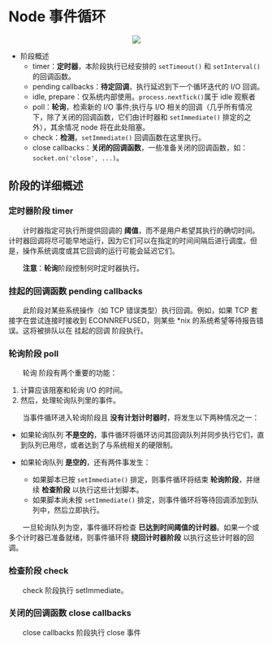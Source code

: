 # Node 事件循环

<div align="center">
  <img src="https://github.com/TanYJie/Technology-Stack/blob/master/Node/image/Node事件循环.png"/>
</div>

* 阶段概述
  * timer：**定时器**，本阶段执行已经安排的 `setTimeout()` 和 `setInterval()` 的回调函数。
  * pending callbacks：**待定回调**，执行延迟到下一个循环迭代的 I/O 回调。
  * idle, prepare：仅系统内部使用。`process.nextTick()`属于 idle 观察者
  * poll：**轮询**，检索新的 I/O 事件;执行与 I/O 相关的回调（几乎所有情况下，除了关闭的回调函数，它们由计时器和 `setImmediate()` 排定的之外），其余情况 node 将在此处阻塞。
  * check：**检测**，`setImmediate()` 回调函数在这里执行。
  * close callbacks：**关闭的回调函数**，一些准备关闭的回调函数，如：`socket.on('close', ...)`。

## 阶段的详细概述

### 定时器阶段 timer  

　　计时器指定可执行所提供回调的 **阈值**，而不是用户希望其执行的确切时间。计时器回调将尽可能早地运行，因为它们可以在指定的时间间隔后进行调度。但是，操作系统调度或其它回调的运行可能会延迟它们。
  
　　**注意**：**轮询**阶段控制何时定时器执行。
  
### 挂起的回调函数 pending callbacks
　　此阶段对某些系统操作（如 TCP 错误类型）执行回调。例如，如果 TCP 套接字在尝试连接时接收到 ECONNREFUSED，则某些 \*nix 的系统希望等待报告错误。这将被排队以在 挂起的回调 阶段执行。
  
### 轮询阶段 poll
　　轮询 阶段有两个重要的功能：

  1. 计算应该阻塞和轮询 I/O 的时间。
  2. 然后，处理轮询队列里的事件。

　　当事件循环进入轮询阶段且 **没有计划计时器时**，将发生以下两种情况之一：

  * 如果轮询队列 **不是空的**，事件循环将循环访问其回调队列并同步执行它们，直到队列已用尽，或者达到了与系统相关的硬限制。

  * 如果轮询队列 **是空的**，还有两件事发生：
    * 如果脚本已按 `setImmediate()` 排定，则事件循环将结束 **轮询阶段**，并继续 **检查阶段** 以执行这些计划脚本。
    * 如果脚本尚未按 `setImmediate()` 排定，则事件循环将等待回调添加到队列中，然后立即执行。

　　一旦轮询队列为空，事件循环将检查 **已达到时间阈值的计时器**。如果一个或多个计时器已准备就绪，则事件循环将 **绕回计时器阶段** 以执行这些计时器的回调。

### 检查阶段 check
　　check 阶段执行 setImmediate。
  
### 关闭的回调函数 close callbacks
　　close callbacks 阶段执行 close 事件
  
